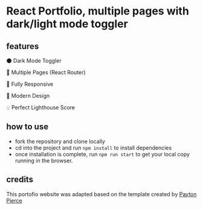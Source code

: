 # React Portfolio, multiple pages with dark/light mode toggler


## features

🌑 Dark Mode Toggler

📖 Multiple Pages (React Router)

📱 Fully Responsive

🎨 Modern Design

💡 Perfect Lighthouse Score

## how to use

- fork the repository and clone locally
- cd into the project and run `npm install` to install dependencies
- once installation is complete, run `npm run start` to get your local copy running in the browser.


## credits

This portofio website was adapted based on the template created by [Payton Pierce](https://paytonpierce.dev)